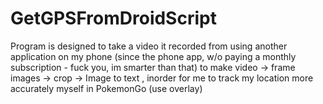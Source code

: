 # GetGPSFromDroidScript
Program is designed to take a video it recorded from using another application on my phone (since the phone app, w/o paying a monthly subscription - fuck you, im smarter than that) to make video -> frame images -> crop -> Image to  text , inorder for me to track my location more accurately myself in PokemonGo (use overlay)
